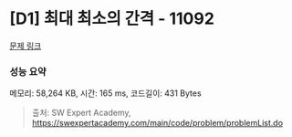 # [D1] 최대 최소의 간격 - 11092 

[문제 링크](https://swexpertacademy.com/main/code/problem/problemDetail.do?contestProbId=AXYEGnBq6h0DFAST) 

### 성능 요약

메모리: 58,264 KB, 시간: 165 ms, 코드길이: 431 Bytes



> 출처: SW Expert Academy, https://swexpertacademy.com/main/code/problem/problemList.do
